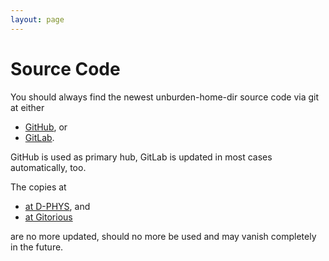 ```yaml
---
layout: page
---
```


Source Code
===========

You should always find the newest unburden-home-dir source code via
git at either

* [GitHub](https://github.com/xtaran/unburden-home-dir), or
* [GitLab](https://gitlab.com/unburden-home-dir/unburden-home-dir).

GitHub is used as primary hub, GitLab is updated in most cases
automatically, too.

The copies at

* [at D-PHYS](http://git.phys.ethz.ch/?p=unburden-home-dir.git), and
* [at Gitorious](https://gitorious.org/unburden-home-dir/unburden-home-dir.git/)

are no more updated, should no more be used and may vanish completely
in the future.
